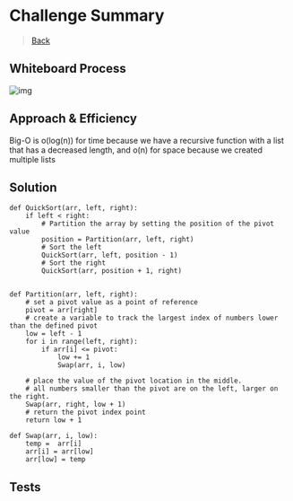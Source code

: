 # Challenge Summary

> [Back](../../README.md)

## Whiteboard Process

![img](./)

## Approach & Efficiency

Big-O is o(log(n)) for time because we have a recursive function with a list that has a decreased length, and o(n) for space because we created multiple lists 

## Solution

```
def QuickSort(arr, left, right):
    if left < right:
        # Partition the array by setting the position of the pivot value
        position = Partition(arr, left, right)
        # Sort the left
        QuickSort(arr, left, position - 1)
        # Sort the right
        QuickSort(arr, position + 1, right)


def Partition(arr, left, right):
    # set a pivot value as a point of reference
    pivot = arr[right]
    # create a variable to track the largest index of numbers lower than the defined pivot
    low = left - 1
    for i in range(left, right):
        if arr[i] <= pivot:
            low += 1
            Swap(arr, i, low)

    # place the value of the pivot location in the middle.
    # all numbers smaller than the pivot are on the left, larger on the right.
    Swap(arr, right, low + 1)
    # return the pivot index point
    return low + 1

def Swap(arr, i, low):
    temp =  arr[i]
    arr[i] = arr[low]
    arr[low] = temp
```

## Tests

```

```